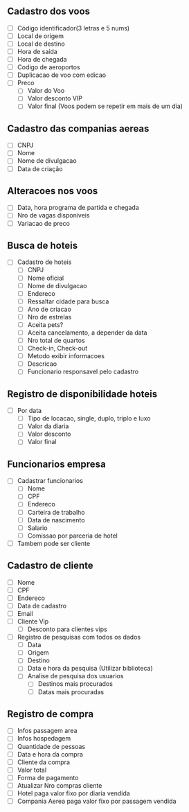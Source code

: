 ## Cadastro dos voos
- [ ] Código identificador(3 letras e 5 nums)
- [ ] Local de origem
- [ ] Local de destino
- [ ] Hora de saída
- [ ] Hora de chegada
- [ ] Codigo de aeroportos
- [ ] Duplicacao de voo com edicao
- [ ] Preco
    - [ ] Valor do Voo  
    - [ ] Valor desconto VIP
    - [ ] Valor final
(Voos podem se repetir em mais de um dia)

## Cadastro das companias aereas
- [ ] CNPJ
- [ ] Nome
- [ ] Nome de divulgacao
- [ ] Data de criação

## Alteracoes nos voos
- [ ] Data, hora programa de partida e chegada
- [ ] Nro de vagas disponiveis
- [ ] Variacao de preco

## Busca de hoteis
- [ ] Cadastro de hoteis
    - [ ] CNPJ
    - [ ] Nome oficial
    - [ ] Nome de divulgacao
    - [ ] Endereco
    - [ ] Ressaltar cidade para busca
    - [ ] Ano de criacao
    - [ ] Nro de estrelas
    - [ ] Aceita pets?
    - [ ] Aceita cancelamento, a depender da data
    - [ ] Nro total de quartos
    - [ ] Check-in, Check-out
    - [ ] Metodo exibir informacoes
    - [ ] Descricao
    - [ ] Funcionario responsavel pelo cadastro

## Registro de disponibilidade hoteis
- [ ] Por data
    - [ ] Tipo de locacao, single, duplo, triplo e luxo
    - [ ] Valor da diaria
    - [ ] Valor desconto
    - [ ] Valor final

## Funcionarios empresa
- [ ] Cadastrar funcionarios
    - [ ] Nome
    - [ ] CPF
    - [ ] Endereco
    - [ ] Carteira de trabalho
    - [ ] Data de nascimento
    - [ ] Salario
    - [ ] Comissao por parceria de hotel
- [ ] Tambem pode ser cliente

## Cadastro de cliente
- [ ] Nome
- [ ] CPF
- [ ] Endereco
- [ ] Data de cadastro
- [ ] Email
- [ ] Cliente Vip
    - [ ] Desconto para clientes vips
- [ ] Registro de pesquisas com todos os dados
    - [ ] Data
    - [ ] Origem
    - [ ] Destino
    - [ ] Data e hora da pesquisa (Utilizar biblioteca)
    - [ ] Analise de pesquisa dos usuarios
        - [ ] Destinos mais procurados
        - [ ] Datas mais procuradas

## Registro de compra
- [ ] Infos passagem area
- [ ] Infos hospedagem
- [ ] Quantidade de pessoas
- [ ] Data e hora da compra
- [ ] Cliente da compra
- [ ] Valor total
- [ ] Forma de pagamento
- [ ] Atualizar Nro compras cliente
- [ ] Hotel paga valor fixo por diaria vendida
- [ ] Compania Aerea paga valor fixo por passagem vendida
